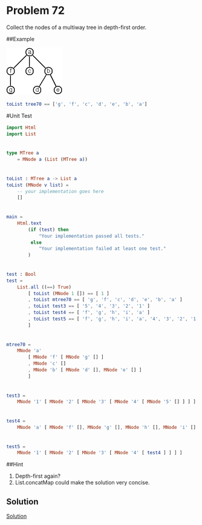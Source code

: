 # Problem 72
Collect the nodes of a multiway tree in depth-first order. 

##Example

![](../i/p70.gif)

```elm
toList tree70 == ['g', 'f', 'c', 'd', 'e', 'b', 'a']
```

#Unit Test 
```elm
import Html
import List


type MTree a
    = MNode a (List (MTree a))


toList : MTree a -> List a
toList (MNode v list) =
    -- your implementation goes here
    []


main =
    Html.text
        (if (test) then
            "Your implementation passed all tests."
         else
            "Your implementation failed at least one test."
        )


test : Bool
test =
    List.all ((==) True)
        [ toList (MNode 1 []) == [ 1 ]
        , toList mtree70 == [ 'g', 'f', 'c', 'd', 'e', 'b', 'a' ]
        , toList test3 == [ '5', '4', '3', '2', '1' ]
        , toList test4 == [ 'f', 'g', 'h', 'i', 'a' ]
        , toList test5 == [ 'f', 'g', 'h', 'i', 'a', '4', '3', '2', '1' ]
        ]


mtree70 =
    MNode 'a'
        [ MNode 'f' [ MNode 'g' [] ]
        , MNode 'c' []
        , MNode 'b' [ MNode 'd' [], MNode 'e' [] ]
        ]


test3 =
    MNode '1' [ MNode '2' [ MNode '3' [ MNode '4' [ MNode '5' [] ] ] ] ]


test4 =
    MNode 'a' [ MNode 'f' [], MNode 'g' [], MNode 'h' [], MNode 'i' [] ]


test5 =
    MNode '1' [ MNode '2' [ MNode '3' [ MNode '4' [ test4 ] ] ] ]

```

##Hint
1. Depth-first again?
2. List.concatMap could make the solution very concise.


## Solution
[Solution](../s/s72.md)
